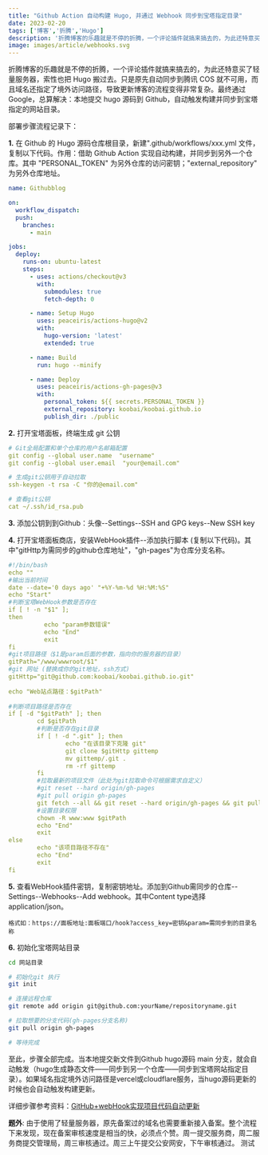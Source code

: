 ```yaml
---
title: "Github Action 自动构建 Hugo, 并通过 Webhook 同步到宝塔指定目录"
date: 2023-02-20
tags: ['博客','折腾','Hugo']
description: '折腾博客的乐趣就是不停的折腾，一个评论插件就搞来搞去的，为此还特意买了轻量服务器，索性也把 Hugo 搬过去。只是原先自动同步到腾讯 COS 就不可用，而且域名还指定了境外访问路径，导致更新博客的流程变得非常复杂。最终通过 Google，总算解决：本地提交 hugo 源码到 Github，自动触发构建并同步到宝塔指定的网站目录。'
image: images/article/webhooks.svg
---
```


折腾博客的乐趣就是不停的折腾，一个评论插件就搞来搞去的，为此还特意买了轻量服务器，索性也把 Hugo 搬过去。只是原先自动同步到腾讯 COS 就不可用，而且域名还指定了境外访问路径，导致更新博客的流程变得非常复杂。最终通过 Google，总算解决：本地提交 hugo 源码到 Github，自动触发构建并同步到宝塔指定的网站目录。

部署步骤流程记录下：

**1.** 在 Github 的 Hugo 源码仓库根目录，新建".github/workflows/xxx.yml 文件，复制以下代码。作用：借助 Github Action 实现自动构建，并同步到另外一个仓库。其中 "PERSONAL_TOKEN" 为另外仓库的访问密钥；"external_repository" 为另外仓库地址。

```yml
name: Githubblog

on:
  workflow_dispatch:
  push:
    branches:
      - main

jobs:
  deploy:
    runs-on: ubuntu-latest
    steps:
      - uses: actions/checkout@v3
        with:
          submodules: true
          fetch-depth: 0

      - name: Setup Hugo
        uses: peaceiris/actions-hugo@v2
        with:
          hugo-version: 'latest'
          extended: true

      - name: Build
        run: hugo --minify

      - name: Deploy
        uses: peaceiris/actions-gh-pages@v3
        with:
          personal_token: ${{ secrets.PERSONAL_TOKEN }}
          external_repository: koobai/koobai.github.io
          publish_dir: ./public
```

**2.** 打开宝塔面板，终端生成 git 公钥

```yml
# Git全局配置和单个仓库的用户名邮箱配置
git config --global user.name  "username"
git config --global user.email  "your@email.com"

# 生成git公钥用于自动拉取
ssh-keygen -t rsa -C "你的@email.com"

# 查看git公钥
cat ~/.ssh/id_rsa.pub
```
**3.** 添加公钥到到Github：头像--Settings--SSH and GPG keys--New SSH key

**4.** 打开宝塔面板商店，安装WebHook插件--添加执行脚本 (复制以下代码)。其中"gitHttp为需同步的github仓库地址"，"gh-pages"为仓库分支名称。

```yml
#!/bin/bash
echo ""
#输出当前时间
date --date='0 days ago' "+%Y-%m-%d %H:%M:%S"
echo "Start"
#判断宝塔WebHook参数是否存在
if [ ! -n "$1" ];
then 
          echo "param参数错误"
          echo "End"
          exit
fi
#git项目路径（$1是param后面的参数，指向你的服务器的目录）
gitPath="/www/wwwroot/$1"
#git 网址 (替换成你的git地址，ssh方式)
gitHttp="git@github.com:koobai/koobai.github.io.git"
 
echo "Web站点路径：$gitPath"
 
#判断项目路径是否存在
if [ -d "$gitPath" ]; then
        cd $gitPath
        #判断是否存在git目录
        if [ ! -d ".git" ]; then
                echo "在该目录下克隆 git"
                git clone $gitHttp gittemp
                mv gittemp/.git .
                rm -rf gittemp
        fi
        #拉取最新的项目文件（此处为git拉取命令可根据需求自定义）
        #git reset --hard origin/gh-pages
        #git pull origin gh-pages
        git fetch --all && git reset --hard origin/gh-pages && git pull
        #设置目录权限
        chown -R www:www $gitPath
        echo "End"
        exit
else
        echo "该项目路径不存在"
        echo "End"
        exit
fi
```
**5.** 查看WebHook插件密钥，复制密钥地址。添加到Github需同步的仓库--Settings--Webhooks--Add webhook。其中Content type选择application/json。

```
格式如：https://面板地址:面板端口/hook?access_key=密钥&param=需同步到的目录名称
```
**6.** 初始化宝塔网站目录
```sh
cd 网站目录

# 初始化git 执行
git init

# 连接远程仓库
git remote add origin git@github.com:yourName/repositoryname.git

# 拉取想要的分支代码(gh-pages分支名称)
git pull origin gh-pages

# 等待完成
```

至此，步骤全部完成。当本地提交新文件到Github hugo源码 main 分支，就会自动触发（hugo生成静态文件——同步到另一个仓库——同步到宝塔网站指定目录）。如果域名指定境外访问路径是vercel或cloudflare服务，当hugo源码更新的时候也会自动触发构建更新。

详细步骤参考资料：<a href="https://juejin.cn/post/6974203582602018829" target="_blank">GitHub+webHook实现项目代码自动更新 </a>

**题外**: 由于使用了轻量服务器，原先备案过的域名也需要重新接入备案。整个流程下来发现，现在备案审核速度是相当的快，必须点个赞。周一提交服务商，周二服务商提交管理局，周三审核通过。周三上午提交公安网安，下午审核通过。
测试